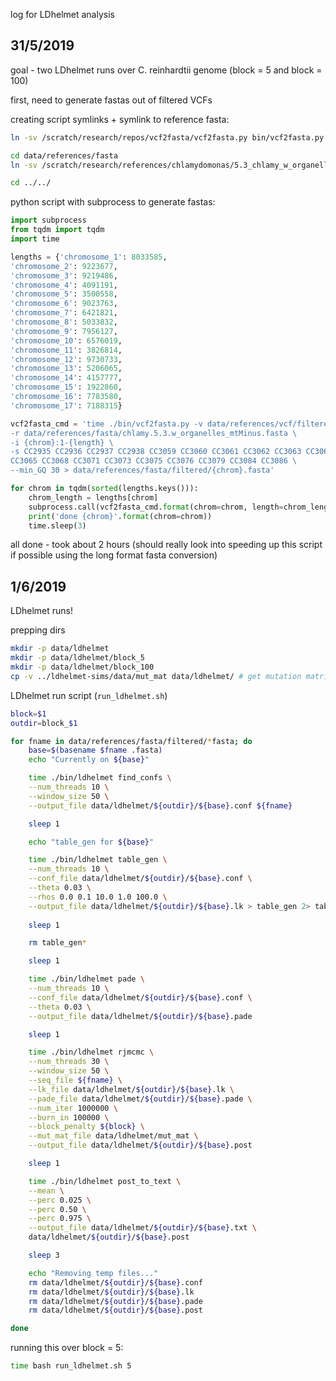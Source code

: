 log for LDhelmet analysis

## 31/5/2019

goal - two LDhelmet runs over C. reinhardtii genome (block = 5 and block = 100)

first, need to generate fastas out of filtered VCFs

creating script symlinks + symlink to reference fasta:

```bash
ln -sv /scratch/research/repos/vcf2fasta/vcf2fasta.py bin/vcf2fasta.py

cd data/references/fasta
ln -sv /scratch/research/references/chlamydomonas/5.3_chlamy_w_organelles_mt_minus/chlamy.5.3.w_organelles_mtMinus.fa .

cd ../../
```

python script with subprocess to generate fastas:

```python
import subprocess
from tqdm import tqdm
import time

lengths = {'chromosome_1': 8033585,
'chromosome_2': 9223677,
'chromosome_3': 9219486,
'chromosome_4': 4091191,
'chromosome_5': 3500558,
'chromosome_6': 9023763,
'chromosome_7': 6421821,
'chromosome_8': 5033832,
'chromosome_9': 7956127,
'chromosome_10': 6576019,
'chromosome_11': 3826814,
'chromosome_12': 9730733,
'chromosome_13': 5206065,
'chromosome_14': 4157777,
'chromosome_15': 1922860,
'chromosome_16': 7783580,
'chromosome_17': 7188315}

vcf2fasta_cmd = 'time ./bin/vcf2fasta.py -v data/references/vcf/filtered/{chrom}.vcf.gz \
-r data/references/fasta/chlamy.5.3.w_organelles_mtMinus.fasta \
-i {chrom}:1-{length} \
-s CC2935 CC2936 CC2937 CC2938 CC3059 CC3060 CC3061 CC3062 CC3063 CC3064 \
CC3065 CC3068 CC3071 CC3073 CC3075 CC3076 CC3079 CC3084 CC3086 \
--min_GQ 30 > data/references/fasta/filtered/{chrom}.fasta'

for chrom in tqdm(sorted(lengths.keys())):
    chrom_length = lengths[chrom]
    subprocess.call(vcf2fasta_cmd.format(chrom=chrom, length=chrom_length), shell=True)
    print('done {chrom}'.format(chrom=chrom))
    time.sleep(3)

```

all done - took about 2 hours (should really look into speeding up this script if possible
using the long format fasta conversion)


## 1/6/2019

LDhelmet runs! 

prepping dirs

```bash
mkdir -p data/ldhelmet
mkdir -p data/ldhelmet/block_5
mkdir -p data/ldhelmet/block_100
cp -v ../ldhelmet-sims/data/mut_mat data/ldhelmet/ # get mutation matrix
```

LDhelmet run script (`run_ldhelmet.sh`)

```bash
block=$1
outdir=block_$1

for fname in data/references/fasta/filtered/*fasta; do
    base=$(basename $fname .fasta)
    echo "Currently on ${base}"

    time ./bin/ldhelmet find_confs \
    --num_threads 10 \
    --window_size 50 \
    --output_file data/ldhelmet/${outdir}/${base}.conf ${fname}

    sleep 1

    echo "table_gen for ${base}"

    time ./bin/ldhelmet table_gen \
    --num_threads 10 \
    --conf_file data/ldhelmet/${outdir}/${base}.conf \
    --theta 0.03 \
    --rhos 0.0 0.1 10.0 1.0 100.0 \
    --output_file data/ldhelmet/${outdir}/${base}.lk > table_gen 2> table_gen2
    
    sleep 1

    rm table_gen*

    sleep 1

    time ./bin/ldhelmet pade \
    --num_threads 10 \
    --conf_file data/ldhelmet/${outdir}/${base}.conf \
    --theta 0.03 \
    --output_file data/ldhelmet/${outdir}/${base}.pade

    sleep 1

    time ./bin/ldhelmet rjmcmc \
    --num_threads 30 \
    --window_size 50 \
    --seq_file ${fname} \
    --lk_file data/ldhelmet/${outdir}/${base}.lk \
    --pade_file data/ldhelmet/${outdir}/${base}.pade \
    --num_iter 1000000 \
    --burn_in 100000 \
    --block_penalty ${block} \
    --mut_mat_file data/ldhelmet/mut_mat \
    --output_file data/ldhelmet/${outdir}/${base}.post

    sleep 1

    time ./bin/ldhelmet post_to_text \
    --mean \
    --perc 0.025 \
    --perc 0.50 \
    --perc 0.975 \
    --output_file data/ldhelmet/${outdir}/${base}.txt \
    data/ldhelmet/${outdir}/${base}.post

    sleep 3

    echo "Removing temp files..."
    rm data/ldhelmet/${outdir}/${base}.conf
    rm data/ldhelmet/${outdir}/${base}.lk
    rm data/ldhelmet/${outdir}/${base}.pade
    rm data/ldhelmet/${outdir}/${base}.post

done 
```

running this over block = 5:

```bash
time bash run_ldhelmet.sh 5
```





























